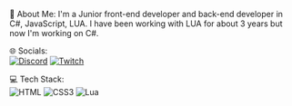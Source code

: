 💫 About Me:
I'm a Junior front-end developer and back-end developer in C#, JavaScript, LUA. I have been working with LUA for about 3 years but now I'm working on C#.

🌐 Socials:<br>
[![Discord](https://img.shields.io/badge/Discord-%237289DA.svg?logo=discord&logoColor=white)](https://discord.gg/https://discord.gg/hfKsx3DC2S) [![Twitch](https://img.shields.io/badge/Twitch-%239146FF.svg?logo=Twitch&logoColor=white)](https://twitch.tv/jozinblaze)

💻 Tech Stack:<br>
![HTML](https://img.shields.io/badge/HTML5-E34F26?style=for-the-badge&logo=html5&logoColor=white) ![CSS3](https://img.shields.io/badge/css3-%231572B6.svg?style=for-the-badge&logo=css3&logoColor=white) ![Lua](https://img.shields.io/badge/lua-%232C2D72.svg?style=for-the-badge&logo=lua&logoColor=white) 
